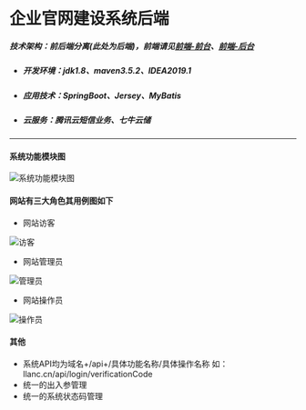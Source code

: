 # 企业官网建设系统后端

##### 技术架构：前后端分离(此处为后端)，前端请见[前端-前台](https://github.com/llanc/eowcSystemFrontEnd-front "前端-前台")、[前端-后台](https://github.com/llanc/eowcSystemFrontEnd-back "前端-后台")
- ##### 开发环境：jdk1.8、maven3.5.2、IDEA2019.1
- ##### 应用技术：SpringBoot、Jersey、MyBatis
- ##### 云服务：腾讯云短信业务、七牛云储

------------

#### 系统功能模块图

![系统功能模块图](http://prn5kvu34.bkt.clouddn.com/%E7%B3%BB%E7%BB%9F%E5%8A%9F%E8%83%BD%E6%A8%A1%E5%9D%97%E5%9B%BE.png "系统功能模块图")


#### 网站有三大角色其用例图如下

- 网站访客

![访客](http://prn5kvu34.bkt.clouddn.com/%E8%AE%BF%E5%AE%A2.png "访客")

- 网站管理员

![管理员](http://prn5kvu34.bkt.clouddn.com/%E7%AE%A1%E7%90%86%E5%91%98.png "管理员")

- 网站操作员

![操作员](http://prn5kvu34.bkt.clouddn.com/%E7%AE%A1%E7%90%86%E5%91%98.png "操作员")

#### 其他
- 系统API均为域名+/api+/具体功能名称/具体操作名称 如：llanc.cn/api/login/verificationCode
- 统一的出入参管理
- 统一的系统状态码管理